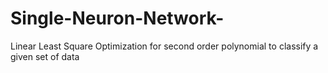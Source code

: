 # Single-Neuron-Network-
Linear Least Square Optimization for second order polynomial to classify a given set of data 
